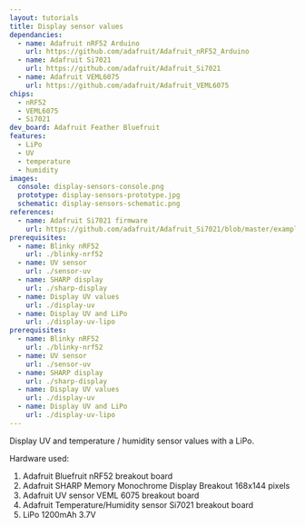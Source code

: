 ```yaml
---
layout: tutorials
title: Display sensor values
dependancies:
  - name: Adafruit nRF52 Arduino
    url: https://github.com/adafruit/Adafruit_nRF52_Arduino
  - name: Adafruit Si7021
    url: https://github.com/adafruit/Adafruit_Si7021
  - name: Adafruit VEML6075
    url: https://github.com/adafruit/Adafruit_VEML6075
chips:
  - nRF52
  - VEML6075
  - Si7021
dev_board: Adafruit Feather Bluefruit
features:
  - LiPo
  - UV
  - temperature
  - humidity
images:
  console: display-sensors-console.png
  prototype: display-sensors-prototype.jpg
  schematic: display-sensors-schematic.png
references:
  - name: Adafruit Si7021 firmware
    url: https://github.com/adafruit/Adafruit_Si7021/blob/master/examples/si7021/si7021.ino
prerequisites:
  - name: Blinky nRF52
    url: ./blinky-nrf52
  - name: UV sensor
    url: ./sensor-uv
  - name: SHARP display
    url: ./sharp-display
  - name: Display UV values
    url: ./display-uv
  - name: Display UV and LiPo
    url: ./display-uv-lipo
prerequisites:
  - name: Blinky nRF52
    url: ./blinky-nrf52
  - name: UV sensor
    url: ./sensor-uv
  - name: SHARP display
    url: ./sharp-display
  - name: Display UV values
    url: ./display-uv
  - name: Display UV and LiPo
    url: ./display-uv-lipo
---
```


Display UV and temperature / humidity sensor values with a LiPo.

Hardware used:

1. Adafruit Bluefruit nRF52 breakout board
1. Adafruit SHARP Memory Monochrome Display Breakout 168x144 pixels
1. Adafruit UV sensor VEML 6075 breakout board
1. Adafruit Temperature/Humidity sensor Si7021 breakout board
1. LiPo 1200mAh 3.7V
